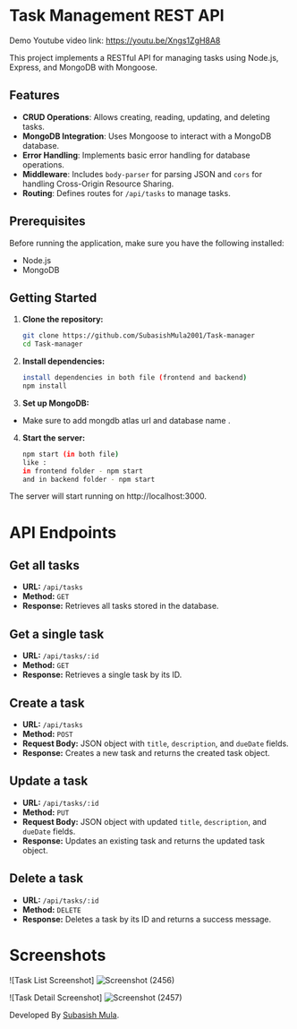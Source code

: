 # Task Management REST API
Demo Youtube video link: https://youtu.be/Xngs1ZgH8A8

This project implements a RESTful API for managing tasks using Node.js, Express, and MongoDB with Mongoose.

## Features

- **CRUD Operations**: Allows creating, reading, updating, and deleting tasks.
- **MongoDB Integration**: Uses Mongoose to interact with a MongoDB database.
- **Error Handling**: Implements basic error handling for database operations.
- **Middleware**: Includes `body-parser` for parsing JSON and `cors` for handling Cross-Origin Resource Sharing.
- **Routing**: Defines routes for `/api/tasks` to manage tasks.

## Prerequisites

Before running the application, make sure you have the following installed:

- Node.js
- MongoDB

## Getting Started

1. **Clone the repository:**

   ```bash
   git clone https://github.com/SubasishMula2001/Task-manager
   cd Task-manager
   ```

2. **Install dependencies:**

   ```bash
   install dependencies in both file (frontend and backend)
   npm install
   ```

3. **Set up MongoDB:**

- Make sure to add mongdb atlas url and database name .

4. **Start the server:**

   ```bash
   npm start (in both file)
   like :
   in frontend folder - npm start
   and in backend folder - npm start
   ```

The server will start running on http://localhost:3000.

# API Endpoints

## Get all tasks

- **URL:** `/api/tasks`
- **Method:** `GET`
- **Response:** Retrieves all tasks stored in the database.

## Get a single task

- **URL:** `/api/tasks/:id`
- **Method:** `GET`
- **Response:** Retrieves a single task by its ID.

## Create a task

- **URL:** `/api/tasks`
- **Method:** `POST`
- **Request Body:** JSON object with `title`, `description`, and `dueDate` fields.
- **Response:** Creates a new task and returns the created task object.

## Update a task

- **URL:** `/api/tasks/:id`
- **Method:** `PUT`
- **Request Body:** JSON object with updated `title`, `description`, and `dueDate` fields.
- **Response:** Updates an existing task and returns the updated task object.

## Delete a task

- **URL:** `/api/tasks/:id`
- **Method:** `DELETE`
- **Response:** Deletes a task by its ID and returns a success message.

# Screenshots

![Task List Screenshot] ![Screenshot (2456)](https://github.com/SubasishMula2001/Task-manager/assets/74977100/52984df5-5dba-4f31-9da6-1cfde488181c)

![Task Detail Screenshot] ![Screenshot (2457)](https://github.com/SubasishMula2001/Task-manager/assets/74977100/3ea1dc55-6554-4fcf-ab42-db361f0e8992)


Developed By [Subasish Mula](https://subasishmula.me/).
